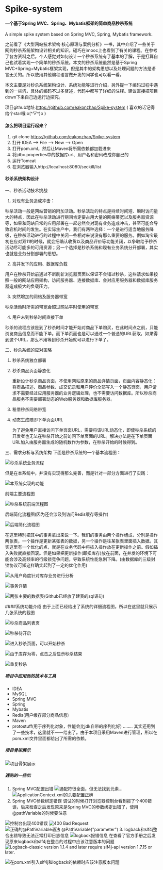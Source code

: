 # Spike-system

#### 一个基于Spring MVC、Spring、Mybatis框架的简单商品秒杀系统

A simple spike system  based on Spring MVC, Spring, Mybatis framework.

之前看了《大型网站技术架构·核心原理与案例分析》一书，其中介绍了一些关于网购秒杀系统架构设计相关的知识，碰巧在imooc上也看到了有关的课程。在参考了各方资料之后，个人感觉对如何设计一个秒杀系统有了基本的了解，于是打算自己也试着实现一个简单的秒杀系统。本文的秒杀系统虽然是基于Spring MVC+Spring+Mybatis框架实现，但是其中的架构思想以及处理问题的方法是语言无关的。所以使用其他编程语言做开发的同学也可以看一看。

本文主要是对秒杀系统架构设计、系统功能等进行介绍，另外提一下编码过程中遇到的一些坑，具体的编码不过多赘述，代码中都写了详细的注释。建议直接把项目down下来自己边运行边探究。

项目github地址:https://github.com/eakonzhao/Spike-system ( 喜欢的话记得给个star哦 o(^▽^)o )

#### 怎么把项目运行起来？
1. git clone https://github.com/eakonzhao/Spike-system
2. 打开 IDEA --> File --> New --> Open
3. 打开pom.xml，然后让Maven将所需依赖都加载进来
4. 将jdbc.properties中的数据库url、用户名和密码改成你自己的
5. 运行Tomcat
6. 在浏览器输入http://localhost:8080/seckill/list



#### 秒杀系统架构设计

一、秒杀活动技术挑战

1. 对现有业务造成冲击：

秒杀活动一般是网站营销的附加活动。秒杀活动的特点是持续时间短、瞬时访问量大的特点，因此在秒杀活动进行期间肯定要占用大量的网络带宽以及服务器资源等，如果和网站日常的应用部署在一起必然会对现有业务造成冲击，甚至可能会导致宕机时间的发生。在实际生产中，我们有两种选择：一个是进行适当地服务降级，在秒杀活动进行的过程中关闭一些相对来说没有那么重要的服务。例如淘宝最初在应对双11的时候，就会把确认收货以及商品评价等功能关闭，以争取给予秒杀活动尽可能多的可用资源；另一个选择是秒杀系统和现有业务系统分开部署，其实也就是业务分割部署的思想。

2. 高并发下的应用、数据库负载

用户在秒杀开始前通过不断刷新浏览器页面以保证不会错过秒杀，这些请求如果按照一般的网站应用架构，访问服务器、连接数据库、会对应用服务器和数据库服务器造成极大的负载压力。

3. 突然增加的网络及服务器带宽

秒杀活动时所需的带宽会超过网站平时使用的带宽

4. 用户未到秒杀时间直接下单

秒杀的流程应该是到了秒杀时间才能开始对商品下单购买，在此时间点之前，只能浏览商品信息而不能下单。而下单页面也是可以通过一个普通的URL获取，如果得到这个URL，那么不用等到秒杀开始就可以进行下单了。

二、秒杀系统的应对策略

1. 秒杀系统独立部署

2. 秒杀商品页面静态化

   重新设计秒杀商品页面，不使用网站原来的商品详情页面，页面内容静态化：将商品描述、商品参数、成交记录和用户评价全部写入一个静态页面，用户请求不需要经过应用服务器的业务逻辑处理，也不需要访问数据库。所以秒杀商品服务不需要部署动态的Web服务器和数据库服务器。

3. 租借秒杀网络带宽

4. 动态生成随即下单页面URL

   为了避免用户直接访问下单页面URL，需要将该URL动态化，即使秒杀系统的开发者也无法在秒杀开始之前访问下单页面的URL。解决办法是在下单页面URL加入由服务器生成的随机数作为参数，在秒杀开始的时候得到。

三、需求分析与系统架构
下面是秒杀系统的一个基本流程图：

![秒杀系统业务流程](http://upload-images.jianshu.io/upload_images/2993097-efc43e31da6abdb1.png?imageMogr2/auto-orient/strip%7CimageView2/2/w/1240)

但是在本系统中，并没有实现得那么完善，而是针对一部分方面进行了实践：

![本系统实现的功能](http://upload-images.jianshu.io/upload_images/2993097-5c16e4c260a7612a.png?imageMogr2/auto-orient/strip%7CimageView2/2/w/1240)

前端主要流程图

![秒杀系统前端流程图](http://upload-images.jianshu.io/upload_images/2993097-f7964d61c0b93ca5.png?imageMogr2/auto-orient/strip%7CimageView2/2/w/1240)

后端简化流程图(因为还会涉及到访问Redis缓存等操作)

![后端简化流程图](http://upload-images.jianshu.io/upload_images/2993097-521f9f9a1d604bf8.png?imageMogr2/auto-orient/strip%7CimageView2/2/w/1240)

在这里特别把其中的事务拿出来说一下。我们的事务由两个操作组成，分别是操作两张表，一个操作是更新某张表的数据，另一个操作是往某张表里面插入数据。其实这里有一个优化的点，就是在业务代码中将插入操作放在更新操作之前。假如插入失败就直接回滚。但是如果把更新操作(即扣库存)放在前面，在并发的环境下可能会涉及高频率的行级锁竞争问题，导致系统性能急剧下降。(由数据库的三级封锁协议可知这样确实起到了一定的优化作用)

![从用户角度针对库存业务进行分析](http://upload-images.jianshu.io/upload_images/2993097-d963cf42ba4d1ba6.png?imageMogr2/auto-orient/strip%7CimageView2/2/w/1240)

![事务详情](http://upload-images.jianshu.io/upload_images/2993097-b38ef0dbc4620722.png?imageMogr2/auto-orient/strip%7CimageView2/2/w/1240)


![两张主要的数据表(Github已经放了建表的sql语句)](http://upload-images.jianshu.io/upload_images/2993097-9bd8c4a0e7335506.png?imageMogr2/auto-orient/strip%7CimageView2/2/w/1240)

####系统功能介绍
由于上面已经给出了系统的详细流程图，所以在这里就只展示几张系统的截图

![秒杀商品列表页](http://upload-images.jianshu.io/upload_images/2993097-19331f1ea3d54d79.png?imageMogr2/auto-orient/strip%7CimageView2/2/w/1240)

![秒杀待开启](http://upload-images.jianshu.io/upload_images/2993097-cc656733a286136d.png?imageMogr2/auto-orient/strip%7CimageView2/2/w/1240)


![进入秒杀页面，可以开始秒杀](http://upload-images.jianshu.io/upload_images/2993097-69a706ca4361fc73.png?imageMogr2/auto-orient/strip%7CimageView2/2/w/1240)

![由于库存为零，点击之后显示秒杀结束](http://upload-images.jianshu.io/upload_images/2993097-5690ba430c9bc232.png?imageMogr2/auto-orient/strip%7CimageView2/2/w/1240)

![重复秒杀](http://upload-images.jianshu.io/upload_images/2993097-85773e865d3c4bfb.png?imageMogr2/auto-orient/strip%7CimageView2/2/w/1240)


##### 项目中应用到的技术与工具
- IDEA
- MySQL
- Spring MVC
- Spring
- Mybatis
- Redis(用户缓存部分商品信息)
- Maven
- protostuff(用于序列化对象，性能会比jdk自带的序列化好)
  ........
  其实还用到了一些技术，这里就不一一给出了。由于本项目采用Maven进行管理，所以在pom.xml文件里面都给出了所需的依赖。

##### 项目骨架展示

![项目骨架展示](http://upload-images.jianshu.io/upload_images/2993097-dea1c644ae066e3b.png?imageMogr2/auto-orient/strip%7CimageView2/2/w/1240)

##### 遇到的一些坑
1. Spring MVC配置出错
   ![通配符很全面，但无法找到元素...](http://upload-images.jianshu.io/upload_images/2993097-6782836544fb48d2.png?imageMogr2/auto-orient/strip%7CimageView2/2/w/1240)
   ![ApplicationContext.xml的头要配置正确](http://upload-images.jianshu.io/upload_images/2993097-d29792ecf56f99d4.png?imageMogr2/auto-orient/strip%7CimageView2/2/w/1240)
2. Spring MVC参数绑定错误
   调试的时候打开浏览器控制台看到报了个400错误，后来检查之后发现原来是Spring MVC的参数绑定出错了，使用@pathVariable的时候要注意

![控制台出现400错误](http://upload-images.jianshu.io/upload_images/2993097-277e293a1f9e611e.png?imageMogr2/auto-orient/strip%7CimageView2/2/w/1240)
![400 Bad Request](http://upload-images.jianshu.io/upload_images/2993097-45924ca6923b9b64.png?imageMogr2/auto-orient/strip%7CimageView2/2/w/1240)
![正确的@PathVariable语法 @PathVariable("parameter")](http://upload-images.jianshu.io/upload_images/2993097-fa425ff151157851.png?imageMogr2/auto-orient/strip%7CimageView2/2/w/1240)
3. logback和slf4j整合出错导致无法正常打印日志信息
   ![logback报错信息](http://upload-images.jianshu.io/upload_images/2993097-9a9bff791e3127fc.png?imageMogr2/auto-orient/strip%7CimageView2/2/w/1240)
   在查看了官方手册之后发现原来logback和slf4j在整合的过程中应该注意版本的问题
   ![Logback-classic version 1.1.4 and later require slf4j-api version 1.7.15 or later.](http://upload-images.jianshu.io/upload_images/2993097-ff0ce1659bf47723.png?imageMogr2/auto-orient/strip%7CimageView2/2/w/1240)

![在pom.xml引入slf4j和logback的依赖时应该注意版本问题](http://upload-images.jianshu.io/upload_images/2993097-a708eb0b6576e304.png?imageMogr2/auto-orient/strip%7CimageView2/2/w/1240)
